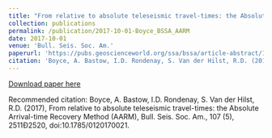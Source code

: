 ```yaml
---
title: "From relative to absolute teleseismic travel-times: the Absolute Arrival-time Recovery Method (AARM)"
collection: publications
permalink: /publication/2017-10-01-Boyce_BSSA_AARM
date: 2017-10-01
venue: 'Bull. Seis. Soc. Am.'
paperurl: 'https://pubs.geoscienceworld.org/ssa/bssa/article-abstract/107/5/2511/506695/From-Relative-to-Absolute-Teleseismic-Travel-Times?redirectedFrom=fulltext'
citation: 'Boyce, A. Bastow, I.D. Rondenay, S. Van der Hilst, R.D. (2017), From relative to absolute teleseismic travel-times: the Absolute Arrival-time Recovery Method (AARM), Bull. Seis. Soc. Am., 107 (5), 2511Ð2520, doi:10.1785/0120170021.'
---
```


<a href='https://pubs.geoscienceworld.org/ssa/bssa/article-abstract/107/5/2511/506695/From-Relative-to-Absolute-Teleseismic-Travel-Times?redirectedFrom=fulltext'>Download paper here</a>

Recommended citation: Boyce, A. Bastow, I.D. Rondenay, S. Van der Hilst, R.D. (2017), From relative to absolute teleseismic travel-times: the Absolute Arrival-time Recovery Method (AARM), Bull. Seis. Soc. Am., 107 (5), 2511Ð2520, doi:10.1785/0120170021.